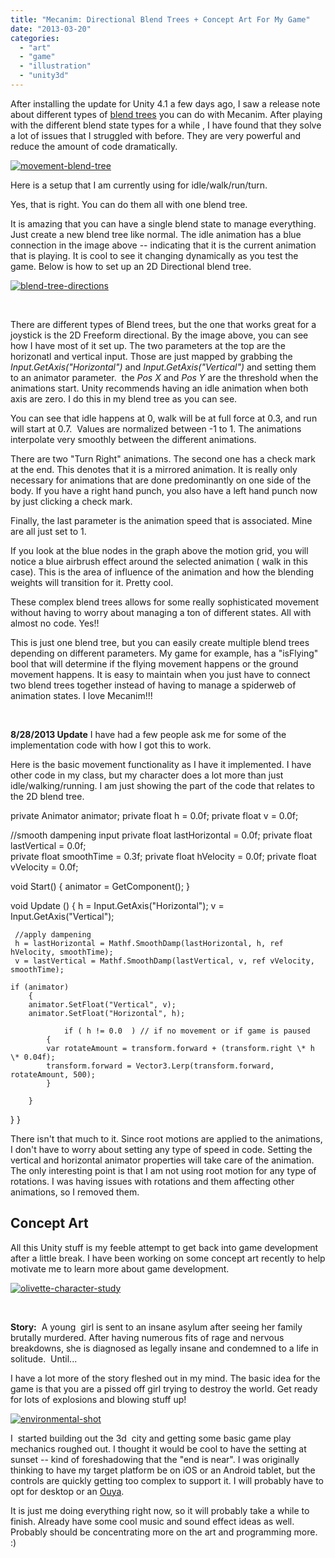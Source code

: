 ```yaml
---
title: "Mecanim: Directional Blend Trees + Concept Art For My Game"
date: "2013-03-20"
categories: 
  - "art"
  - "game"
  - "illustration"
  - "unity3d"
---
```


After installing the update for Unity 4.1 a few days ago, I saw a release note about different types of [blend trees](http://docs.unity3d.com/Documentation/Manual/2DBlending.html) you can do with Mecanim. After playing with the different blend state types for a while , I have found that they solve a lot of issues that I struggled with before. They are very powerful and reduce the amount of code dramatically.

[![movement-blend-tree](/images/movement-blend-tree.jpg)](http://blog.scottpetrovic.com/wp-content/uploads/2013/03/movement-blend-tree.jpg)

Here is a setup that I am currently using for idle/walk/run/turn.

Yes, that is right. You can do them all with one blend tree.

It is amazing that you can have a single blend state to manage everything. Just create a new blend tree like normal. The idle animation has a blue connection in the image above -- indicating that it is the current animation that is playing. It is cool to see it changing dynamically as you test the game. Below is how to set up an 2D Directional blend tree.

[![blend-tree-directions](/images/blend-tree-directions.jpg)](http://blog.scottpetrovic.com/wp-content/uploads/2013/03/blend-tree-directions.jpg)

 

There are different types of Blend trees, but the one that works great for a joystick is the 2D Freeform directional. By the image above, you can see how I have most of it set up. The two parameters at the top are the horizonatl and vertical input. Those are just mapped by grabbing the _Input.GetAxis("Horizontal")_ and _Input.GetAxis("Vertical")_ and setting them to an animator parameter.  the _Pos X_ and _Pos Y_ are the threshold when the animations start. Unity recommends having an idle animation when both axis are zero. I do this in my blend tree as you can see.

You can see that idle happens at 0, walk will be at full force at 0.3, and run will start at 0.7.  Values are normalized between -1 to 1. The animations interpolate very smoothly between the different animations.

There are two "Turn Right" animations. The second one has a check mark at the end. This denotes that it is a mirrored animation. It is really only necessary for animations that are done predominantly on one side of the body. If you have a right hand punch, you also have a left hand punch now by just clicking a check mark.

Finally, the last parameter is the animation speed that is associated. Mine are all just set to 1.

If you look at the blue nodes in the graph above the motion grid, you will notice a blue airbrush effect around the selected animation ( walk in this case). This is the area of influence of the animation and how the blending weights will transition for it. Pretty cool.

These complex blend trees allows for some really sophisticated movement without having to worry about managing a ton of different states. All with almost no code. Yes!!

This is just one blend tree, but you can easily create multiple blend trees depending on different parameters. My game for example, has a "isFlying" bool that will determine if the flying movement happens or the ground movement happens. It is easy to maintain when you just have to connect two blend trees together instead of having to manage a spiderweb of animation states. I love Mecanim!!!

 

**8/28/2013 Update** I have had a few people ask me for some of the implementation code with how I got this to work.

Here is the basic movement functionality as I have it implemented. I have other code in my class, but my character does a lot more than just idle/walking/running. I am just showing the part of the code that relates to the 2D blend tree.

private Animator animator;
private float h = 0.0f;
private float v = 0.0f;

//smooth dampening input
private float lastHorizontal = 0.0f;
private float lastVertical = 0.0f;	
private float smoothTime = 0.3f;
private float hVelocity = 0.0f;
private float vVelocity = 0.0f;	

void Start()
{
       animator = GetComponent();
}

void Update () 
{
     h  = Input.GetAxis("Horizontal");
     v  = Input.GetAxis("Vertical");	

     //apply dampening
     h = lastHorizontal = Mathf.SmoothDamp(lastHorizontal, h, ref hVelocity, smoothTime);
     v = lastVertical = Mathf.SmoothDamp(lastVertical, v, ref vVelocity, smoothTime);

	if (animator)
        {
		animator.SetFloat("Vertical", v);
		animator.SetFloat("Horizontal", h);

                if ( h != 0.0  ) // if no movement or if game is paused  
	        {
	   	    var rotateAmount = transform.forward + (transform.right \* h \* 0.04f);
		    transform.forward = Vector3.Lerp(transform.forward, rotateAmount, 500);
	        }

        }

}
}

There isn't that much to it. Since root motions are applied to the animations, I don't have to worry about setting any type of speed in code. Setting the vertical and horizontal animator properties will take care of the animation. The only interesting point is that I am not using root motion for any type of rotations. I was having issues with rotations and them affecting other animations, so I removed them.

## Concept Art

All this Unity stuff is my feeble attempt to get back into game development after a little break. I have been working on some concept art recently to help motivate me to learn more about game development.

[![olivette-character-study](/images/olivette-character-study.jpg)](http://blog.scottpetrovic.com/wp-content/uploads/2013/03/olivette-character-study.jpg)

 

**Story:**  A young  girl is sent to an insane asylum after seeing her family brutally murdered. After having numerous fits of rage and nervous breakdowns, she is diagnosed as legally insane and condemned to a life in solitude.  Until...

I have a lot more of the story fleshed out in my mind. The basic idea for the game is that you are a pissed off girl trying to destroy the world. Get ready for lots of explosions and blowing stuff up!

[![environmental-shot](/images/environmental-shot.jpg)](http://blog.scottpetrovic.com/wp-content/uploads/2013/03/environmental-shot.jpg)

I  started building out the 3d  city and getting some basic game play mechanics roughed out. I thought it would be cool to have the setting at sunset -- kind of foreshadowing that the "end is near". I was originally thinking to have my target platform be on iOS or an Android tablet, but the controls are quickly getting too complex to support it. I will probably have to opt for desktop or an [Ouya](http://www.ouya.tv/).

It is just me doing everything right now, so it will probably take a while to finish. Already have some cool music and sound effect ideas as well. Probably should be concentrating more on the art and programming more. :)
